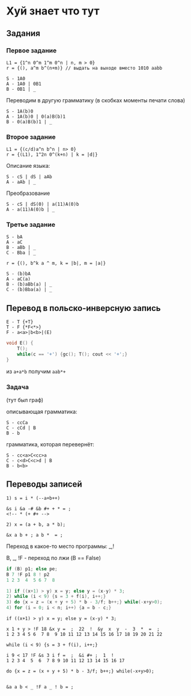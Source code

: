 # Хуй знает что тут

## Задания

### Первое задание

```plain
L1 = {1^n 0^m 1^m 0^n | n, m > 0}
r = {(), a^m b^(n+m)} // выдать на выходе вместо 1010 aabb
```

```plain
S - 1A0
A - 1A0 | 0B1
B - 0B1 | _
```

Переводим в другую грамматику (в скобках моменты печати слова)

```plain
S - 1A(b)0
A - 1A(b)0 | 0(a)B(b)1
B - 0(a)B(b)1 | _
```

### Второе задание

```plain
L1 = {(c/d)a^n b^n | n> 0}
r = {(L1), 1^2n 0^(k+n) | k = |d|}
```

Описание языка:

```plain
S - cS | dS | aAb
A - aAb | _
```

Преобразование

```plain
S - cS | dS(0) | a(11)A(0)b
A - a(11)A(0)b | _
```

### Третье задание

```plain
S - bA
A - aC
B - aBb | _
C - Bba | _
```

```plain
r = {(), b^k a ^ m, k = |b|, m = |a|}
```

```plain
S - (b)bA
A - aC(a)
B - (b)aBb(a) | _
C - (b)Bba(a) | _
```

## Перевод в польско-инверсную запись

```plain
E - T {+T}
T - F {*F<*>}
F - a<a>|b<b>|(E)
```

```cpp
void E() {
    T();
    while(c == '+') {gc(); T(); cout << '+';}
}
```

из `a+a*b` получим `aab*+`

### Задача

(тут был граф)

описывающая грамматика:

```plain
S - ccCa
C - cCd | B
B - b
```

грамматика, которая перевернёт:

```plain
S - cc<a>C<cc>a
C - c<d>C<c>d | B
B - b<b>
```

## Переводы записей

```plain
1) s = i * (--a+b++)

&s i &a -# &b #+ + * = ;  
<!-- * (+ #+ -->
```

```plain
2) x = (a + b, a * b);

&x a b + ; a b *  = ;
```

Переход в какое-то место программы: _,!

B, _, !F - переход по лжи (B == False)

```cpp
if (B) p1; else pe;
B 7 !F p1 8 ! p2
1 2 3  4  5 6 7  8
```

```cpp
1) if ((x+1) > y) x = y; else y = (x-y) * 3;
2) while (i < 9) {s = 3 + f(i), i++;}
3) do {x = z = (x + y + 5) * b - 3/f; b++;} while(-x+y>0);
4) for (i = 0; i < n; i++) {a = b - c;}
```

```plain
if ((x+1) > y) x = y; else y = (x-y) * 3;

x 1 + y > !F 18 &x y =  ;  22  !  &y  x  y  -  3  *  =  ;
1 2 3 4 5 6  7 8  9 10 11 12 13 14 15 16 17 18 19 20 21 22
```

```plain
while (i < 9) {s = 3 + f(i), i++;}

i 9 < 17 !F &s 3 i f =  ;  &i #+ ;  1  !
1 2 3 4  5  6  7 8 9 10 11 12 13 14 15 16 17
```

``` plain
do {x = z = (x + y + 5) * b - 3/f; b++;} while(-x+y>0);


&a a b < _ !F a _ ! b = ;

```
